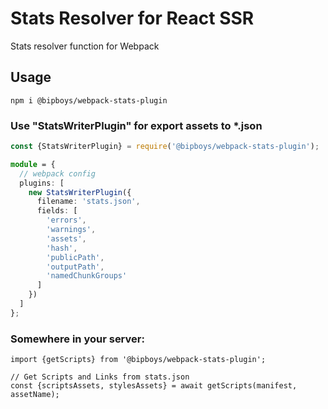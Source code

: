 # Stats Resolver for React SSR

Stats resolver function for Webpack

## Usage

```
npm i @bipboys/webpack-stats-plugin
```

### Use "StatsWriterPlugin" for export assets to \*.json

```ts
const {StatsWriterPlugin} = require('@bipboys/webpack-stats-plugin');

module = {
  // webpack config
  plugins: [
    new StatsWriterPlugin({
      filename: 'stats.json',
      fields: [
        'errors',
        'warnings',
        'assets',
        'hash',
        'publicPath',
        'outputPath',
        'namedChunkGroups'
      ]
    })
  ]
};
```

### Somewhere in your server:

```tsx
import {getScripts} from '@bipboys/webpack-stats-plugin';

// Get Scripts and Links from stats.json
const {scriptsAssets, stylesAssets} = await getScripts(manifest, assetName);
```
